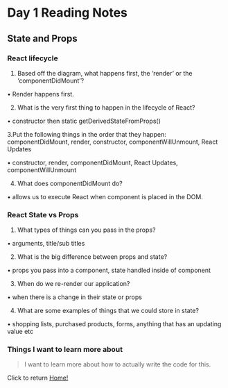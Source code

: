 # Day 1 Reading Notes

## State and Props

### React lifecycle

1. Based off the diagram, what happens first, the ‘render’ or the ‘componentDidMount’?

  • Render happens first.

2. What is the very first thing to happen in the lifecycle of React?

  • constructor then static getDerivedStateFromProps()

3.Put the following things in the order that they happen: componentDidMount, render, constructor, componentWillUnmount, React Updates

  • constructor, render, componentDidMount, React Updates, componentWillUnmount

4. What does componentDidMount do?

  • allows us to execute React when component is placed in the DOM.

### React State vs Props

1. What types of things can you pass in the props?

  • arguments, title/sub titles

2. What is the big difference between props and state?

  • props you pass into a component, state handled inside of component

3. When do we re-render our application?

  • when there is a change in their state or props

4. What are some examples of things that we could store in state?

  • shopping lists, purchased products, forms, anything that has an updating value etc

### Things I want to learn more about

> I want to learn more about how to actually write the code for this.

Click to return [Home!](../README.md)

